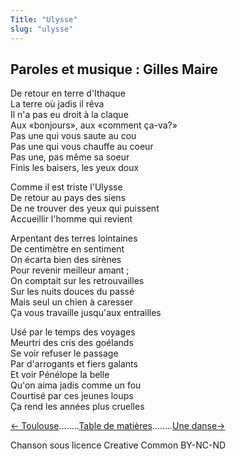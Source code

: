 ```yaml
---
Title: "Ulysse"
slug: "ulysse"
---
```


##  Paroles et musique : Gilles Maire
De retour en terre d'Ithaque  
La terre où jadis il rêva  
Il n'a pas eu droit à la claque  
Aux «bonjours», aux «comment ça-va?»  
Pas une qui vous saute au cou  
Pas une qui vous chauffe au coeur  
Pas une, pas même sa soeur  
Finis les baisers, les yeux doux  
  
Comme il est triste l'Ulysse  
De retour au pays des siens  
De ne trouver des yeux qui puissent  
Accueillir l'homme qui revient  
  
Arpentant des terres lointaines  
De centimètre en sentiment  
On écarta bien des sirènes  
Pour revenir meilleur amant ;  
On comptait sur les retrouvailles  
Sur les nuits douces du passé  
Mais seul un chien à caresser  
Ça vous travaille jusqu'aux entrailles  
  
Usé par le temps des voyages  
Meurtri des cris des goélands  
Se voir refuser le passage  
Par d'arrogants et fiers galants  
Et voir Pénélope la belle  
Qu'on aima jadis comme un fou  
Courtisé par ces jeunes loups  
Ça rend les années plus cruelles  
  


[← Toulouse](../toulouse)........[Table de matières](..)........[Une danse→](../une_danse)


Chanson sous licence Creative Common BY-NC-ND
